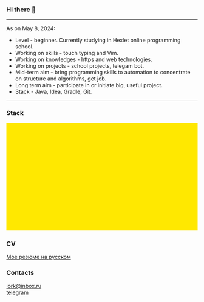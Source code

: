 ### Hi there 👋
---------
As on May 8, 2024:  
- Level - beginner. Currently studying in Hexlet online programming school.
- Working on skills - touch typing and Vim.
- Working on knowledges - https and web technologies.
- Working on projects - school projects, telegam bot.
- Mid-term aim - bring programming skills to automation to concentrate on structure and algorithms, get job.
- Long term aim - participate in or initiate big, useful project.
- Stack - Java, Idea, Gradle, Git.
---------
### Stack
![Java!](https://github.com/roman-iork/roman-iork/blob/main/java.png?raw=true "Java")
### CV
[Мое резюме на русском](https://cv.hexlet.io/ru/resumes/3870)  
### Contacts
iork@inbox.ru  
[telegram](https://t.me/iorkroman)   

<!--
**roman-iork/roman-iork** is a ✨ _special_ ✨ repository because its `README.md` (this file) appears on your GitHub profile.

Here are some ideas to get you started:

- 🔭 I’m currently working on ...
- 🌱 I’m currently learning ...
- 👯 I’m looking to collaborate on ...
- 🤔 I’m looking for help with ...
- 💬 Ask me about ...
- 📫 How to reach me: ...
- 😄 Pronouns: ...
- ⚡ Fun fact: ...
-->
